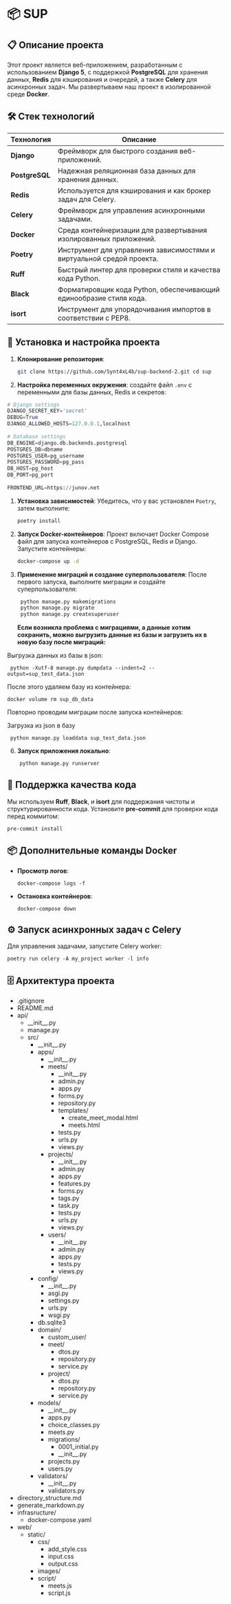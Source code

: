 
# 📦  SUP

## 📋 Описание проекта

Этот проект является веб-приложением, разработанным с использованием **Django 5**, с поддержкой **PostgreSQL** для хранения данных, **Redis** для кэширования и очередей, а также **Celery** для асинхронных задач. Мы развертываем наш проект в изолированной среде **Docker**.

## 🛠 Стек технологий

|Технология|Описание|
|---|---|
|**Django**|Фреймворк для быстрого создания веб-приложений.|
|**PostgreSQL**|Надежная реляционная база данных для хранения данных.|
|**Redis**|Используется для кэширования и как брокер задач для Celery.|
|**Celery**|Фреймворк для управления асинхронными задачами.|
|**Docker**|Среда контейнеризации для развертывания изолированных приложений.|
|**Poetry**|Инструмент для управления зависимостями и виртуальной средой проекта.|
|**Ruff**|Быстрый линтер для проверки стиля и качества кода Python.|
|**Black**|Форматировщик кода Python, обеспечивающий единообразие стиля кода.|
|**isort**|Инструмент для упорядочивания импортов в соответствии с PEP8.|

## 🚀 Установка и настройка проекта

1. **Клонирование репозитория**:
    ```bash
    git clone https://github.com/Synt4xL4b/sup-backend-2.git cd sup
    ```
    
2. **Настройка переменных окружения**: создайте файл `.env` с переменными для базы данных, Redis и секретов:

```python
# Django settings  
DJANGO_SECRET_KEY='secret'  
DEBUG=True  
DJANGO_ALLOWED_HOSTS=127.0.0.1,localhost  
  
# Database settings  
DB_ENGINE=django.db.backends.postgresql  
POSTGRES_DB=dbname
POSTGRES_USER=pg_username  
POSTGRES_PASSWORD=pg_pass  
DB_HOST=pg_host  
DB_PORT=pg_port  
  
FRONTEND_URL=https://junov.net
```

1. **Установка зависимостей**: Убедитесь, что у вас установлен `Poetry`, затем выполните:
    ```bash
	poetry install
	```
    
4. **Запуск Docker-контейнеров**: Проект включает Docker Compose файл для запуска контейнеров с PostgreSQL, Redis и Django. Запустите контейнеры:
    
    ```bash
   docker-compose up -d
	```
        
5. **Применение миграций и создание суперпользователя**: После первого запуска, выполните миграции и создайте суперпользователя:
    
    ```bash
     python manage.py makemigrations
     python manage.py migrate
     python manage.py createsuperuser
     ```
    **Если возникла проблема с миграциями, а данные хотим сохранить, можно выгрузить данные из базы и загрузить их в новую базу после миграций:**    
        
Выгрузка данных из базы в json:

```
 python -Xutf-8 manage.py dumpdata --indent=2 --output=sup_test_data.json 
```
После этого удаляем базу из контейнера:

```
docker volume rm sup_db_data
```
Повторно проводим миграции после запуска контейнеров:

Загрузка из json в базу

```
 python manage.py loaddata sup_test_data.json
```



6. **Запуск приложения локально**:
    
    
```bash
    python manage.py runserver
```    

## 🧰 Поддержка качества кода

Мы используем **Ruff**, **Black**, и **isort** для поддержания чистоты и структурированности кода. Установите **pre-commit** для проверки кода перед коммитом:

```
pre-commit install
```
    

## 📦 Дополнительные команды Docker

- **Просмотр логов**:
       
    `docker-compose logs -f`
    
- **Остановка контейнеров**:
    
    `docker-compose down`
    

## ⚙️ Запуск асинхронных задач с Celery

Для управления задачами, запустите Celery worker:

`poetry run celery -A my_project worker -l info`

## 🗄 Архитектура проекта




- .gitignore
- README.md
- api/
    - \_\_init\_\_.py
    - manage.py
    - src/
        - \_\_init\_\_.py
        - apps/
            - \_\_init\_\_.py
            - meets/
                - \_\_init\_\_.py
                - admin.py
                - apps.py
                - forms.py
                - repository.py
                - templates/
                    - create_meet_modal.html
                    - meets.html
                - tests.py
                - urls.py
                - views.py
            - projects/
                - \_\_init\_\_.py
                - admin.py
                - apps.py
                - features.py
                - forms.py
                - tags.py
                - task.py
                - tests.py
                - urls.py
                - views.py
            - users/
                - \_\_init\_\_.py
                - admin.py
                - apps.py
                - tests.py
                - views.py
        - config/
            - \_\_init\_\_.py
            - asgi.py
            - settings.py
            - urls.py
            - wsgi.py
        - db.sqlite3
        - domain/
            - custom_user/
            - meet/
                - dtos.py
                - repository.py
                - service.py
            - project/
                - dtos.py
                - repository.py
                - service.py
        - models/
            - \_\_init\_\_.py
            - apps.py
            - choice_classes.py
            - meets.py
            - migrations/
                - 0001_initial.py
                - \_\_init\_\_.py
            - projects.py
            - users.py
        - validators/
            - \_\_init\_\_.py
            - validators.py
- directory_structure.md
- generate_markdown.py
- infrasructure/
    - docker-compose.yaml
- web/
    - static/
        - css/
            - add_style.css
            - input.css
            - output.css
        - images/
        - script/
            - meets.js
            - script.js
